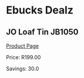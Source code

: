 
# Ebucks Dealz
## JO Loaf Tin JB1050
[Product Page](https://www.ebucks.com/web/shop/productSelected.do?prodId=1135578738&catId=704983235)

Price: R199.00

Savings: 30.0


	